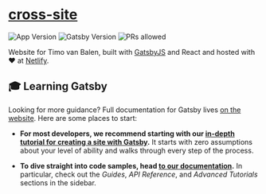 # [cross-site](https://www.kwakye-gyamfi.com)

![App Version](https://img.shields.io/badge/version-1.0.0-blue.svg)
![Gatsby Version](https://img.shields.io/badge/gatsby-2.19.18-purple.svg)
![PRs allowed](https://img.shields.io/badge/pull_requests-allowed-teal.svg)


Website for Timo van Balen, built with [GatsbyJS](https://www.gatsbyjs.org) and React and hosted with ♥ at [Netlify](https://www.netlify.com/).



## 🎓 Learning Gatsby

Looking for more guidance? Full documentation for Gatsby lives [on the website](https://www.gatsbyjs.org/). Here are some places to start:

-   **For most developers, we recommend starting with our [in-depth tutorial for creating a site with Gatsby](https://www.gatsbyjs.org/tutorial/).** It starts with zero assumptions about your level of ability and walks through every step of the process.

-   **To dive straight into code samples, head [to our documentation](https://www.gatsbyjs.org/docs/).** In particular, check out the _Guides_, _API Reference_, and _Advanced Tutorials_ sections in the sidebar.
